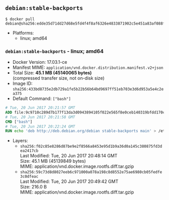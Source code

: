 ## `debian:stable-backports`

```console
$ docker pull debian@sha256:edde35d71dd27d68e5fd4f4f8af6326e4833871902c5e451a83af088f0ec26ba
```

-	Platforms:
	-	linux; amd64

### `debian:stable-backports` - linux; amd64

-	Docker Version: 17.03.1-ce
-	Manifest MIME: `application/vnd.docker.distribution.manifest.v2+json`
-	Total Size: **45.1 MB (45140065 bytes)**  
	(compressed transfer size, not on-disk size)
-	Image ID: `sha256:433bd8735e2db729a1fe5b22b56b64bd9697ff51eb703e3d6d953a5e4c2ea375`
-	Default Command: `["bash"]`

```dockerfile
# Tue, 20 Jun 2017 20:21:57 GMT
ADD file:9c9710c289d7b177f13da3d0943894105f022e565f8e0ceb140319bfdd170c15 in / 
# Tue, 20 Jun 2017 20:21:58 GMT
CMD ["bash"]
# Tue, 20 Jun 2017 20:22:24 GMT
RUN echo 'deb http://deb.debian.org/debian stable-backports main' > /etc/apt/sources.list.d/backports.list
```

-	Layers:
	-	`sha256:f02c85e8286d87be9e2f8566a8453e95d1b9a36d0a145c380875fd3dea2417cb`  
		Last Modified: Tue, 20 Jun 2017 20:48:14 GMT  
		Size: 45.1 MB (45139849 bytes)  
		MIME: application/vnd.docker.image.rootfs.diff.tar.gzip
	-	`sha256:59c73d8d8027eeb6c971000a078a198c8d8552e75ae6980cb05fedfe3c0dfeac`  
		Last Modified: Tue, 20 Jun 2017 20:49:42 GMT  
		Size: 216.0 B  
		MIME: application/vnd.docker.image.rootfs.diff.tar.gzip
